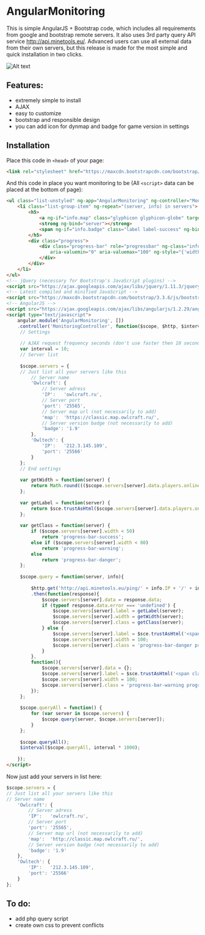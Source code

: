 # AngularMonitoring

This is simple AngularJS + Bootstrap code, which includes all requirements from google and bootstrap remote servers. It also uses 3rd party query API service http://api.minetools.eu/. Advanced users can use all external data from their own servers, but this release is made for the most simple and quick installation in two clicks.

![Alt text](http://i.imgur.com/1QDJJEC.png)

## Features: 
- extremely simple to install
- AJAX
- easy to customize
- bootstrap and responsible design
- you can add icon for dynmap and badge for game version in settings

## Installation
Place this code in ```<head>``` of your page:
```html
<link rel="stylesheet" href="https://maxcdn.bootstrapcdn.com/bootstrap/3.3.6/css/bootstrap.min.css">
```

And this code in place you want monitoring to be (All ```<script>``` data can be placed at the bottom of page):

```html
<ul class="list-unstyled" ng-app="AngularMonitoring" ng-controller="MonitoringController" ng-cloak>
	<li class="list-group-item" ng-repeat="(server, info) in servers">
		<h5>
			<a ng-if="info.map" class="glyphicon glyphicon-globe" target="_blank" ng-href="{{info.map}}"></a> 
			<strong ng-bind="server"></strong> 
			<span ng-if="info.badge" class="label label-success" ng-bind="info.badge"></span><span class="pull-right" ng-bind-html="info.label"></span>
		</h5>
		<div class="progress">
			<div class="progress-bar" role="progressbar" ng-class="info.class"
				aria-valuemin="0" aria-valuemax="100" ng-style="{'width': (info.width + '%')}">
			</div>
		</div>
	</li>
</ul>
<!-- jQuery (necessary for Bootstrap's JavaScript plugins) -->
<script src="https://ajax.googleapis.com/ajax/libs/jquery/1.11.3/jquery.min.js"></script>
<!-- Latest compiled and minified JavaScript -->
<script src="https://maxcdn.bootstrapcdn.com/bootstrap/3.3.6/js/bootstrap.min.js"></script>
<!-- AngularJS -->
<script src="https://ajax.googleapis.com/ajax/libs/angularjs/1.2.29/angular.min.js"></script>
<script type="text/javascript">
	angular.module('AngularMonitoring', [])
	.controller('MonitoringController', function($scope, $http, $interval, $sce){
	 // Settings
	
	 // AJAX request frequency seconds (don't use faster then 10 seconds for external query api)
	 var interval = 10;
	 // Server list
	
	 $scope.servers = {
	 // Just list all your servers like this
	     // Server name
	     'Owlcraft': {
	         // Server adress
	         'IP':   'owlcraft.ru',
	         // Server port
	         'port': '25565',
	         // Server map url (not necessarily to add)
	         'map':  'https://classic.map.owlcraft.ru/',
	         // Server version badge (not necessarily to add)
	         'badge': '1.9'
	     },
	     'Owltech': {
	         'IP':   '212.3.145.109',
	         'port': '25566'
	     }
	 };
	 // End settings
	
	 var getWidth = function(server) {
	     return Math.round((($scope.servers[server].data.players.online * 1.0) / $scope.servers[server].data.players.max) * 100);
	 };
	
	 var getLabel = function(server) {
	     return $sce.trustAsHtml($scope.servers[server].data.players.online + ' / ' + $scope.servers[server].data.players.max);
	 };
	
	 var getClass = function(server) {
	     if ($scope.servers[server].width < 50) 
	         return 'progress-bar-success';
	     else if ($scope.servers[server].width < 80)
	         return 'progress-bar-warning';
	     else
	         return 'progress-bar-danger';
	 };
	
	 $scope.query = function(server, info){
	
	     $http.get('http://api.minetools.eu/ping/' + info.IP + '/' + info.port, {timeout: interval * 1000})
	     .then(function(response){
	         $scope.servers[server].data = response.data;
	         if (typeof response.data.error === 'undefined') {
	             $scope.servers[server].label = getLabel(server); 
	             $scope.servers[server].width = getWidth(server);
	             $scope.servers[server].class = getClass(server);
	         } else {
	             $scope.servers[server].label = $sce.trustAsHtml('<span class="label label-danger">OFFLINE</span>'); 
	             $scope.servers[server].width = 100;
	             $scope.servers[server].class = 'progress-bar-danger progress-bar-striped active';
	         }
	     },
	     function(){
	         $scope.servers[server].data = {};
	         $scope.servers[server].label = $sce.trustAsHtml('<span class="label label-warning" title="Monitoring service not available">N/A</span>'); 
	         $scope.servers[server].width = 100;
	         $scope.servers[server].class = 'progress-bar-warning progress-bar-striped active';
	     });
	 };
	
	 $scope.queryAll = function() {
	     for (var server in $scope.servers) {
	         $scope.query(server, $scope.servers[server]);
	     }
	 };
	
	 $scope.queryAll();
	 $interval($scope.queryAll, interval * 1000);
	
	});
</script>
```

Now just add your servers in list here:
```javascript
$scope.servers = {
// Just list all your servers like this
// Server name
	'Owlcraft': {
		// Server adress
		'IP':   'owlcraft.ru',
		// Server port
		'port': '25565',
		// Server map url (not necessarily to add)
		'map':  'http://classic.map.owlcraft.ru/',
		// Server version badge (not necessarily to add)
		'badge': '1.9'
	},
	'Owltech': {
		'IP':   '212.3.145.109',
		'port': '25566'
	}
};
```
## To do:
- add php query script
- create own css to prevent conflicts
